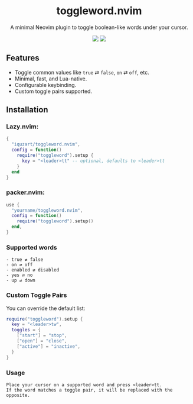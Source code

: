 <h1 align="center">
 toggleword.nvim
</h1>

<p align="center">
A minimal Neovim plugin to toggle boolean-like words under your cursor.
</p>

<p align="center">
  <img src="https://img.shields.io/badge/built%20with-neovim%20lua-blue.svg?style=flat-square" />
  <img src="https://img.shields.io/github/license/iquzart/toggleword.nvim?style=flat-square" />
  <!-- <img src="https://github.com/iquzart/toggleword.nvim/actions/workflows/test.yml/badge.svg" /> -->
</p>

## Features

- Toggle common values like `true` ⇄ `false`, `on` ⇄ `off`, etc.
- Minimal, fast, and Lua-native.
- Configurable keybinding.
- Custom toggle pairs supported.

## Installation

### Lazy.nvim:

```lua
{
  "iquzart/toggleword.nvim",
  config = function()
    require("toggleword").setup {
      key = "<leader>tt" -- optional, defaults to <leader>tt
    }
  end
}
```

### packer.nvim:

```lua
use {
  "yourname/toggleword.nvim",
  config = function()
    require("toggleword").setup()
  end,
}
```

### Supported words

```
- true ⇄ false
- on ⇄ off
- enabled ⇄ disabled
- yes ⇄ no
- up ⇄ down
```

### Custom Toggle Pairs

You can override the default list:

```lua
require("toggleword").setup {
  key = "<leader>tw",
  toggles = {
    ["start"] = "stop",
    ["open"] = "close",
    ["active"] = "inactive",
  }
}
```

### Usage

```
Place your cursor on a supported word and press <leader>tt.
If the word matches a toggle pair, it will be replaced with the opposite.
```
